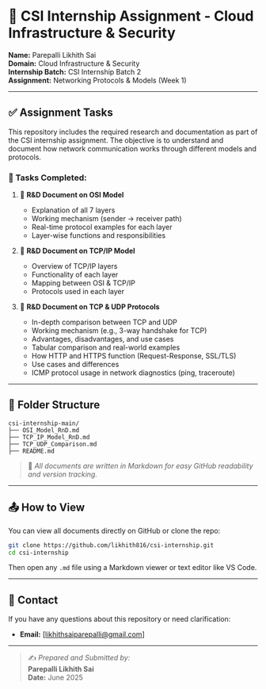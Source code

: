 # 📁 CSI Internship Assignment - Cloud Infrastructure & Security

**Name:** Parepalli Likhith Sai  
**Domain:** Cloud Infrastructure & Security  
**Internship Batch:** CSI Internship Batch 2  
**Assignment:** Networking Protocols & Models (Week 1)

---

## ✅ Assignment Tasks

This repository includes the required research and documentation as part of the CSI internship assignment. The objective is to understand and document how network communication works through different models and protocols.

### 📌 Tasks Completed:

1. 📘 **R&D Document on OSI Model**  
   - Explanation of all 7 layers  
   - Working mechanism (sender → receiver path)  
   - Real-time protocol examples for each layer  
   - Layer-wise functions and responsibilities

2. 📗 **R&D Document on TCP/IP Model**  
   - Overview of TCP/IP layers  
   - Functionality of each layer  
   - Mapping between OSI & TCP/IP  
   - Protocols used in each layer

3. 📕 **R&D Document on TCP & UDP Protocols**  
   - In-depth comparison between TCP and UDP  
   - Working mechanism (e.g., 3-way handshake for TCP)  
   - Advantages, disadvantages, and use cases  
   - Tabular comparison and real-world examples
   - How HTTP and HTTPS function (Request-Response, SSL/TLS)  
   - Use cases and differences  
   - ICMP protocol usage in network diagnostics (ping, traceroute)

---

## 📂 Folder Structure

```
csi-internship-main/
├── OSI_Model_RnD.md
├── TCP_IP_Model_RnD.md
├── TCP_UDP_Comparison.md
├── README.md
```

> 📌 *All documents are written in Markdown for easy GitHub readability and version tracking.*

---

## 📤 How to View

You can view all documents directly on GitHub or clone the repo:

```bash
git clone https://github.com/likhith816/csi-internship.git
cd csi-internship
```

Then open any `.md` file using a Markdown viewer or text editor like VS Code.

---

## 📧 Contact

If you have any questions about this repository or need clarification:

- **Email:** [likhithsaiparepalli@gmail.com]

---

> ✍️ *Prepared and Submitted by:*  
**Parepalli Likhith Sai**  
**Date:** June 2025
